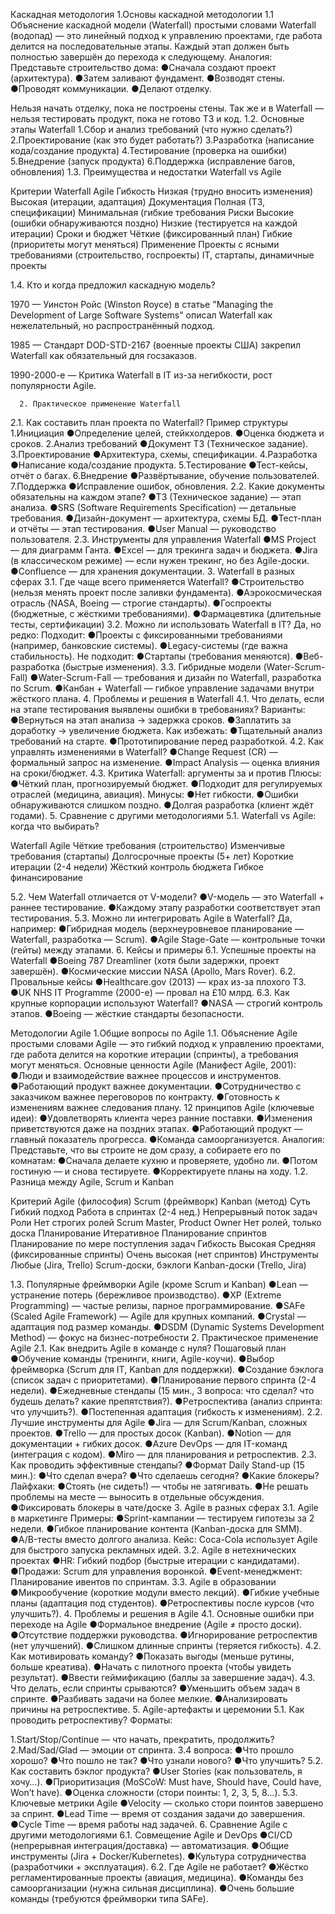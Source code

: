 Каскадная методология
1.Основы каскадной методологии
1.1 Объяснение каскадной модели (Waterfall) простыми словами
Waterfall (водопад) — это линейный подход к управлению проектами, где работа делится на последовательные этапы. Каждый этап должен быть полностью завершён до перехода к следующему.
Аналогия: Представьте строительство дома:
●Сначала создают проект (архитектура).
●Затем заливают фундамент.
●Возводят стены.
●Проводят коммуникации.
●Делают отделку.

Нельзя начать отделку, пока не построены стены. Так же и в Waterfall — нельзя тестировать продукт, пока не готово ТЗ и код.
1.2. Основные этапы Waterfall
1.Сбор и анализ требований (что нужно сделать?)
2.Проектирование (как это будет работать?)
3.Разработка (написание кода/создание продукта)
4.Тестирование (проверка на ошибки)
5.Внедрение (запуск продукта)
6.Поддержка (исправление багов, обновления)
1.3. Преимущества и недостатки Waterfall vs Agile

Критерии	Waterfall	Agile
Гибкость	Низкая (трудно вносить изменения)	Высокая (итерации, адаптация)
Документация	Полная (ТЗ, спецификации)	Минимальная (гибкие требования
Риски	Высокие (ошибки обнаруживаются поздно)	Низкие (тестируется на каждой итерации)
Сроки и бюджет	Чёткие (фиксированный план)	Гибкие (приоритеты могут меняться)
Применение	Проекты с ясными требованиями (строительство, госпроекты)	IT, стартапы, динамичные проекты





1.4. Кто и когда предложил каскадную модель? 

1970 — Уинстон Ройс (Winston Royce) в статье "Managing the Development of Large Software Systems" описал Waterfall как нежелательный, но распространённый подход.

1985 — Стандарт DOD-STD-2167 (военные проекты США) закрепил Waterfall как обязательный для госзаказов.

1990-2000-е — Критика Waterfall в IT из-за негибкости, рост популярности Agile.

      2. Практическое применение Waterfall
2.1. Как составить план проекта по Waterfall? Пример структуры
1.Инициация
●Определение целей, стейкхолдеров.
●Оценка бюджета и сроков.
2.Анализ требований
●Документ ТЗ (Техническое задание).
3.Проектирование
●Архитектура, схемы, спецификации.
4.Разработка
●Написание кода/создание продукта.
5.Тестирование
●Тест-кейсы, отчёт о багах.
6.Внедрение
●Развёртывание, обучение пользователей.
7.Поддержка
●Исправление ошибок, обновления.
2.2. Какие документы обязательны на каждом этапе?
●ТЗ (Техническое задание) — этап анализа.
●SRS (Software Requirements Specification) — детальные требования.
●Дизайн-документ — архитектура, схемы БД.
●Тест-план и отчёты — этап тестирования.
●User Manual — руководство пользователя.
2.3. Инструменты для управления Waterfall
●MS Project — для диаграмм Ганта.
●Excel — для трекинга задач и бюджета.
●Jira (в классическом режиме) — если нужен трекинг, но без Agile-доски.
●Confluence — для хранения документации.
     3. Waterfall в разных сферах
3.1. Где чаще всего применяется Waterfall?
●Строительство (нельзя менять проект после заливки фундамента).
●Аэрокосмическая отрасль (NASA, Boeing — строгие стандарты).
●Госпроекты (бюджетные, с жёсткими требованиями).
●Фармацевтика (длительные тесты, сертификации)
3.2. Можно ли использовать Waterfall в IT?
Да, но редко:
Подходит:
●Проекты с фиксированными требованиями (например, банковские системы).
●Legacy-системы (где важна стабильность).
Не подходит:
●Стартапы (требования меняются).
●Веб-разработка (быстрые изменения).
3.3. Гибридные модели (Water-Scrum-Fall)
●Water-Scrum-Fall — требования и дизайн по Waterfall, разработка по Scrum.
●Канбан + Waterfall — гибкое управление задачами внутри жёсткого плана.
    4. Проблемы и решения в Waterfall
4.1. Что делать, если на этапе тестирования выявлены ошибки в требованиях?
Варианты:
●Вернуться на этап анализа → задержка сроков.
●Заплатить за доработку → увеличение бюджета.
Как избежать:
●Тщательный анализ требований на старте.
●Прототипирование перед разработкой.
4.2. Как управлять изменениями в Waterfall?
●Change Request (CR) — формальный запрос на изменение.
●Impact Analysis — оценка влияния на сроки/бюджет.
4.3. Критика Waterfall: аргументы за и против
Плюсы:
●Чёткий план, прогнозируемый бюджет.
●Подходит для регулируемых отраслей (медицина, авиация).
Минусы:
●Нет гибкости.
●Ошибки обнаруживаются слишком поздно.
●Долгая разработка (клиент ждёт годами).
     5. Сравнение с другими методологиями
5.1. Waterfall vs Agile: когда что выбирать?

Waterfall	Agile
Чёткие требования (строительство)	Изменчивые требования (стартапы)
Долгосрочные проекты (5+ лет)	Короткие итерации (2-4 недели)
Жёсткий контроль бюджета	Гибкое финансирование

5.2. Чем Waterfall отличается от V-модели?
●V-модель — это Waterfall + раннее тестирование.
●Каждому этапу разработки соответствует этап тестирования.
5.3. Можно ли интегрировать Agile в Waterfall?
Да, например:
●Гибридная модель (верхнеуровневое планирование — Waterfall, разработка — Scrum).
●Agile Stage-Gate — контрольные точки (гейты) между этапами.
    6. Кейсы и примеры
6.1. Успешные проекты на Waterfall
●Boeing 787 Dreamliner (хотя были задержки, проект завершён).
●Космические миссии NASA (Apollo, Mars Rover).
6.2. Провальные кейсы
●Healthcare.gov (2013) — крах из-за плохого ТЗ.
●UK NHS IT Programme (2000-е) — провал на £10 млрд.
6.3. Как крупные корпорации используют Waterfall?
●NASA — строгий контроль этапов.
●Boeing — жёсткие стандарты безопасности.

Методологии Agile
1.Общие вопросы по Agile
1.1. Объяснение Agile простыми словами
Agile — это гибкий подход к управлению проектами, где работа делится на короткие итерации (спринты), а требования могут меняться.
Основные ценности Agile (Манифест Agile, 2001):
●Люди и взаимодействие важнее процессов и инструментов.
●Работающий продукт важнее документации.
●Сотрудничество с заказчиком важнее переговоров по контракту.
●Готовность к изменениям важнее следования плану.
12 принципов Agile (ключевые идеи):
●Удовлетворять клиента через ранние поставки.
●Изменения приветствуются даже на поздних этапах.
●Работающий продукт — главный показатель прогресса.
●Команда самоорганизуется.
Аналогия:
Представьте, что вы строите не дом сразу, а собираете его по комнатам:
●Сначала делаете кухню и проверяете, удобно ли.
●Потом гостиную — и снова тестируете.
●Корректируете планы на ходу.
1.2. Разница между Agile, Scrum и Kanban

Критерий	Agile (философия)	Scrum (фреймворк)		Kanban (метод)
Суть	Гибкий подход	Работа в спринтах (2-4 нед.)	Непрерывный поток задач
Роли	Нет строгих ролей	Scrum Master, Product Owner	Нет ролей, только доска
Планирование	Итеративное	Планирование спринтов	Планирование по мере поступления задач
Гибкость	Высокая	Средняя (фиксированные спринты)	Очень высокая (нет спринтов)
Инструменты	Любые (Jira, Trello)	Scrum-доски, бэклоги	Kanban-доски (Trello, Jira)

1.3. Популярные фреймворки Agile (кроме Scrum и Kanban)
●Lean — устранение потерь (бережливое производство).
●XP (Extreme Programming) — частые релизы, парное программирование.
●SAFe (Scaled Agile Framework) — Agile для крупных компаний.
●Crystal — адаптация под размер команды.
●DSDM (Dynamic Systems Development Method) — фокус на бизнес-потребности
   2. Практическое применение Agile
2.1. Как внедрить Agile в команде с нуля? Пошаговый план
●Обучение команды (тренинги, книги, Agile-коучи).
●Выбор фреймворка (Scrum для IT, Kanban для поддержки).
●Создание бэклога (список задач с приоритетами).
●Планирование первого спринта (2-4 недели).
●Ежедневные стендапы (15 мин., 3 вопроса: что сделал? что будешь делать? какие препятствия?).
●Ретроспектива (анализ спринта: что улучшить?).
●Постепенная адаптация (гибкость к изменениям).
2.2. Лучшие инструменты для Agile
●Jira — для Scrum/Kanban, сложных проектов.
●Trello — для простых досок (Kanban).
●Notion — для документации + гибких досок.
●Azure DevOps — для IT-команд (интеграция с кодом).
●Miro — для планирования и ретроспектив.
2.3. Как проводить эффективные стендапы?
●Формат Daily Stand-up (15 мин.):
●Что сделал вчера?
●Что сделаешь сегодня?
●Какие блокеры?
Лайфхаки:
●Стоять (не сидеть!) — чтобы не затягивать.
●Не решать проблемы на месте — выносить в отдельные обсуждения.
●Фиксировать блокеры в чате/доске
   3. Agile в разных сферах
3.1. Agile в маркетинге
Примеры:
●Sprint-кампании — тестируем гипотезы за 2 недели.
●Гибкое планирование контента (Kanban-доска для SMM).
●A/B-тесты вместо долгого анализа.
Кейс: Coca-Cola использует Agile для быстрого запуска рекламных идей.
3.2. Agile в нетехнических проектах
●HR: Гибкий подбор (быстрые итерации с кандидатами).
●Продажи: Scrum для управления воронкой.
●Event-менеджмент: Планирование ивентов по спринтам.
3.3. Agile в образовании
●Микрообучение (короткие модули вместо лекций).
●Гибкие учебные планы (адаптация под студентов).
●Ретроспективы после курсов (что улучшить?).
    4. Проблемы и решения в Agile
4.1. Основные ошибки при переходе на Agile
●Формальное внедрение (Agile ≠ просто доски).
●Отсутствие поддержки руководства.
●Игнорирование ретроспектив (нет улучшений).
●Слишком длинные спринты (теряется гибкость).
4.2. Как мотивировать команду?
●Показать выгоды (меньше рутины, больше креатива).
●Начать с пилотного проекта (чтобы увидеть результат).
●Ввести геймификацию (баллы за завершение задач).
4.3. Что делать, если спринты срываются?
●Уменьшить объем задач в спринте.
●Разбивать задачи на более мелкие.
●Анализировать причины на ретроспективе.
    5. Agile-артефакты и церемонии
5.1. Как проводить ретроспективу?
Форматы:

1.Start/Stop/Continue — что начать, прекратить, продолжить?
2.Mad/Sad/Glad — эмоции от спринта.
3.4 вопроса:
●Что прошло хорошо?
●Что пошло не так?
●Что узнали нового?
●Что улучшить?
5.2. Как составить бэклог продукта?
●User Stories (как пользователь, я хочу…).
●Приоритизация (MoSCoW: Must have, Should have, Could have, Won’t have).
●Оценка сложности (стори поинты: 1, 2, 3, 5, 8…).
5.3. Ключевые метрики Agile
●Velocity — сколько стори поинтов завершено за спринт.
●Lead Time — время от создания задачи до завершения.
●Cycle Time — время работы над задачей.
    6. Сравнение Agile с другими методологиями
6.1. Совмещение Agile и DevOps
●CI/CD (непрерывная интеграция/доставка) — автоматизация.
●Общие инструменты (Jira + Docker/Kubernetes).
●Культура сотрудничества (разработчики + эксплуатация).
6.2. Где Agile не работает?
●Жёстко регламентированные проекты (авиация, медицина).
●Команды без самоорганизации (нужна сильная дисциплина).
●Очень большие команды (требуются фреймворки типа SAFe).

